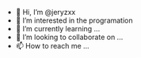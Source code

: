 - 👋 Hi, I’m @jeryzxx
- 👀 I’m interested in the programation
- 🌱 I’m currently learning ...
- 💞️ I’m looking to collaborate on ...
- 📫 How to reach me ...

<!---
jeryzxx/jeryzxx is a ✨ special ✨ repository because its `README.md` (this file) appears on your GitHub profile.
You can click the Preview link to take a look at your changes.
--->
